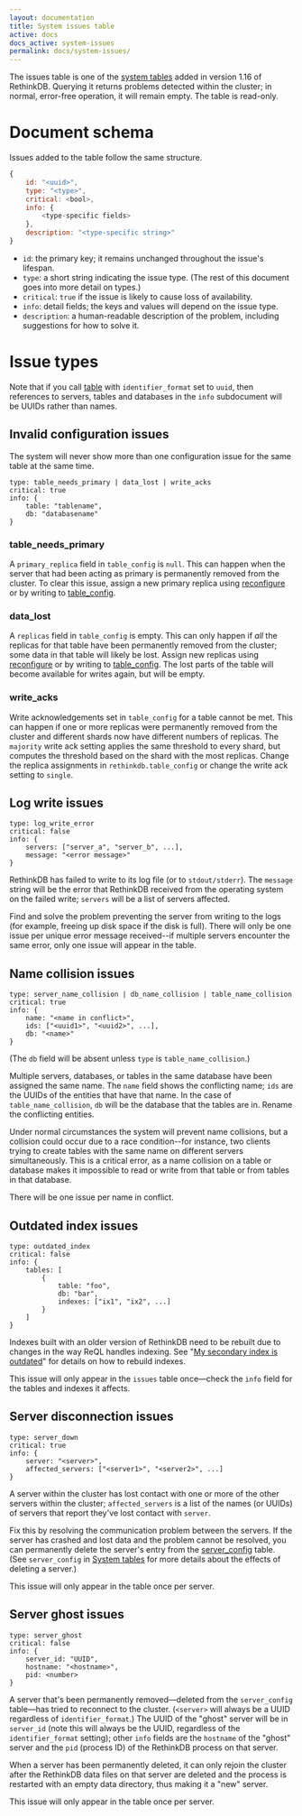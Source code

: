 ```yaml
---
layout: documentation
title: System issues table
active: docs
docs_active: system-issues
permalink: docs/system-issues/
---
```


The issues table is one of the [system tables][st] added in version 1.16 of RethinkDB. Querying it returns problems detected within the cluster; in normal, error-free operation, it will remain empty. The table is read-only.

[st]: /docs/system-tables/

# Document schema #

Issues added to the table follow the same structure.

```js
{
    id: "<uuid>",
    type: "<type>",
    critical: <bool>,
    info: {
        <type-specific fields>
    },
    description: "<type-specific string>"
}
```

* `id`: the primary key; it remains unchanged throughout the issue's lifespan.
* `type`: a short string indicating the issue type. (The rest of this document goes into more detail on types.)
* `critical`: `true` if the issue is likely to cause loss of availability.
* `info`: detail fields; the keys and values will depend on the issue type.
* `description`: a human-readable description of the problem, including suggestions for how to solve it.

# Issue types #

Note that if you call [table](/api/javascript/table) with `identifier_format` set to `uuid`, then references to servers, tables and databases in the `info` subdocument will be UUIDs rather than names.

## Invalid configuration issues ##

The system will never show more than one configuration issue for the same table at the same time.


```
type: table_needs_primary | data_lost | write_acks
critical: true
info: {
    table: "tablename",
    db: "databasename"
}
```

### table_needs_primary ###

A `primary_replica` field in `table_config` is `null`. This can happen when the server that had been acting as primary is permanently removed from the cluster. To clear this issue, assign a new primary replica using [reconfigure](/api/javascript/reconfigure) or by writing to [table_config][st].

### data_lost ###

A `replicas` field in `table_config` is empty. This can only happen if *all* the replicas for that table have been permanently removed from the cluster; some data in that table will likely be lost. Assign new replicas using [reconfigure](/api/javascript/reconfigure) or by writing to [table_config][st]. The lost parts of the table will become available for writes again, but will be empty.

### write_acks ###

Write acknowledgements set in `table_config` for a table cannot be met. This can happen if one or more replicas were permanently removed from the cluster and different shards now have different numbers of replicas. The `majority` write ack setting applies the same threshold to every shard, but computes the threshold based on the shard with the most replicas. Change the replica assignments in `rethinkdb.table_config` or change the write ack setting to `single`.

## Log write issues ##

```
type: log_write_error
critical: false
info: {
    servers: ["server_a", "server_b", ...],
    message: "<error message>"
}
```

RethinkDB has failed to write to its log file (or to `stdout/stderr`). The `message` string will be the error that RethinkDB received from the operating system on the failed write; `servers` will be a list of servers affected.

Find and solve the problem preventing the server from writing to the logs (for example, freeing up disk space if the disk is full). There will only be one issue per unique error message received--if multiple servers encounter the same error, only one issue will appear in the table.

## Name collision issues ##

```
type: server_name_collision | db_name_collision | table_name_collision
critical: true
info: {
    name: "<name in conflict>",
    ids: ["<uuid1>", "<uuid2>", ...],
    db: "<name>"
}
```

(The `db` field will be absent unless `type` is `table_name_collision`.)

Multiple servers, databases, or tables in the same database have been assigned the same name. The `name` field shows the conflicting name; `ids` are the UUIDs of the entities that have that name. In the case of `table_name_collision`, `db` will be the database that the tables are in. Rename the conflicting entities.

Under normal circumstances the system will prevent name collisions, but a collision could occur due to a race condition--for instance, two clients trying to create tables with the same name on different servers simultaneously. This is a critical error, as a name collision on a table or database makes it impossible to read or write from that table or from tables in that database.

There will be one issue per name in conflict.

## Outdated index issues ##

```
type: outdated_index
critical: false
info: {
    tables: [
        {
            table: "foo",
            db: "bar",
            indexes: ["ix1", "ix2", ...]
        }
    ]
}
```

Indexes built with an older version of RethinkDB need to be rebuilt due to changes in the way ReQL handles indexing. See "[My secondary index is outdated][siout]" for details on how to rebuild indexes.

[siout]: /docs/troubleshooting/#my-secondary-index-is-outdated

This issue will only appear in the `issues` table once&mdash;check the `info` field for the tables and indexes it affects.

## Server disconnection issues ##

```
type: server_down
critical: true
info: {
    server: "<server>",
    affected_servers: ["<server1>", "<server2>", ...]
}
```

A server within the cluster has lost contact with one or more of the other servers within the cluster; `affected_servers` is a list of the names (or UUIDs) of servers that report they've lost contact with `server`.

Fix this by resolving the communication problem between the servers. If the server has crashed and lost data and the problem cannot be resolved, you can permanently delete the server's entry from the [server_config][st] table. (See  `server_config` in [System tables][st] for more details about the effects of deleting a server.)

This issue will only appear in the table once per server.

## Server ghost issues ##

```
type: server_ghost
critical: false
info: {
    server_id: "UUID",
    hostname: "<hostname>",
    pid: <number>
}
```

A server that's been permanently removed&mdash;deleted from the `server_config` table&mdash;has tried to reconnect to the cluster. (`<server>` will always be a UUID regardless of `identifier_format`.) The UUID of the "ghost" server will be in `server_id` (note this will always be the UUID, regardless of the `identifier_format` setting); other `info` fields are the `hostname` of the "ghost" server and the `pid` (process ID) of the RethinkDB process on that server.

When a server has been permanently deleted, it can only rejoin the cluster after the RethinkDB data files on that server are deleted and the process is restarted with an empty data directory, thus making it a "new" server.

This issue will only appear in the table once per server.
